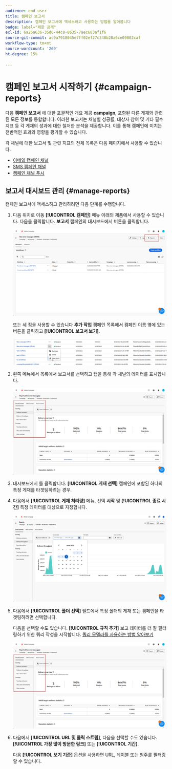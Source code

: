 ```yaml
---
audience: end-user
title: 캠페인 보고서
description: 캠페인 보고서에 액세스하고 사용하는 방법을 알아봅니다
badge: label="제한 공개"
exl-id: 6a25a636-35d6-44c8-8635-7aec683af1f6
source-git-commit: ac9a7918045e7ff02ef27c348b28a6ce09802caf
workflow-type: tm+mt
source-wordcount: '269'
ht-degree: 15%

---
```


# 캠페인 보고서 시작하기 {#campaign-reports}

<!-- CAN BE REMOVED___
>[!CONTEXTUALHELP]
>id="acw_campaign_reporting_sending"
>title="Reporting Sending"
>abstract="The Sending tab within your report provides in-depth insights into your visitors' interactions with your deliveries and any potential errors they may have encountered."

>[!CONTEXTUALHELP]
>id="acw_campaign_reporting_tracking"
>title="Reporting tracking"
>abstract="The Tracking tab within your report offers valuable data, including recipient behavior per link, breakdown of opens and clicks, as well as detailed information about the most frequently clicked URLs during a delivery."
-->

다음 **캠페인 보고서** 에 대한 포괄적인 개요 제공 **campaign**, 포함된 다른 게재와 관련된 모든 정보를 통합합니다. 이러한 보고서는 채널별 성공률, 대상자 참여 및 기타 필수 지표 등 각 게재의 성과에 대한 철저한 분석을 제공합니다. 이를 통해 캠페인에 미치는 전반적인 효과와 영향을 평가할 수 있습니다.

각 채널에 대한 보고서 및 관련 지표의 전체 목록은 다음 페이지에서 사용할 수 있습니다.

* [이메일 캠페인 채널](campaign-reports-email.md)
* [SMS 캠페인 채널](campaign-reports-sms.md)
* [캠페인 채널 푸시](campaign-reports-push.md)

## 보고서 대시보드 관리 {#manage-reports}

캠페인 보고서에 액세스하고 관리하려면 다음 단계를 수행합니다.

1. 다음 위치로 이동 **[!UICONTROL 캠페인]** 메뉴 아래의 제품에서 사용할 수 있습니다. 다음을 클릭합니다. **보고서** 캠페인의 대시보드에서 버튼을 클릭합니다.

   ![](assets/manage_campaign_report_2.png)

   또는 세 점을 사용할 수 있습니다 **추가 작업** 캠페인 목록에서 캠페인 이름 옆에 있는 버튼을 클릭하고 **[!UICONTROL 보고서 보기]**.

   ![](assets/manage_campaign_report_1.png)

1. 왼쪽 메뉴에서 목록에서 보고서를 선택하고 탭을 통해 각 채널의 데이터를 표시합니다.

   ![](assets/manage_campaign_report_4.png)

1. 대시보드에서 를 클릭합니다. **[!UICONTROL 게재 선택]** 캠페인에 포함된 하나의 특정 게재를 타겟팅하려는 경우.

1. 다음에서 **[!UICONTROL 게재 처리량]** 메뉴, 선택 **시작** 및 **[!UICONTROL 종료 시간]** 특정 데이터를 대상으로 지정합니다.

   ![](assets/manage_campaign_report_3.png)

1. 다음에서 **[!UICONTROL 폴더 선택]** 필드에서 특정 폴더의 게재 또는 캠페인을 타겟팅하려면 선택합니다.

   다음을 선택할 수도 있습니다. **[!UICONTROL 규칙 추가]** 보고 데이터를 더 잘 필터링하기 위한 쿼리 작성을 시작합니다. [쿼리 모델러를 사용하는 방법 알아보기](../query/query-modeler-overview.md)

   ![](assets/manage_campaign_report_4.png)

1. 다음에서 **[!UICONTROL URL 및 클릭 스트림]**, 다음을 선택할 수도 있습니다. **[!UICONTROL 가장 많이 방문한 링크]** 또는 **[!UICONTROL 기간]**.

   다음 **[!UICONTROL 보기 기준]** 옵션을 사용하면 URL, 레이블 또는 범주를 필터링할 수 있습니다.
